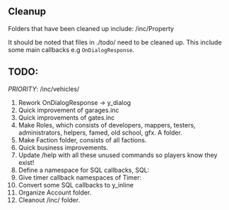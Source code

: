 ## Cleanup
Folders that have been cleaned up include:
/inc/Property

It should be noted that files in ./todo/ need to be cleaned up. This include some main callbacks e.g `OnDialogResponse`.

## TODO:
*PRIORITY*: /inc/vehicles/
1. Rework OnDialogResponse -> y_dialog
2. Quick improvement of garages.inc
3. Quick improvements of gates.inc
4. Make Roles, which consists of developers, mappers, testers, administrators, helpers, famed, old school, gfx. A folder.
5. Make Faction folder, consists of all factions.
6. Quick business improvements.
7. Update /help with all these unused commands so players know they exist!
8. Define a namespace for SQL callbacks, SQL:
9. Give timer callback namespaces of Timer:
10. Convert some SQL callbacks to y_inline
11. Organize Account folder.
12. Cleanout /inc/ folder.